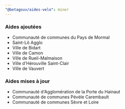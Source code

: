 ```yaml
---
"@betagouv/aides-velo": minor
---
```


### Aides ajoutées

- Communauté de communes du Pays de Mormal
- Saint-Lô Agglo
- Ville de Bidart
- Ville de Camon
- Ville de Rueil-Malmaison
- Ville d'Hérouville Saint-Clair
- Ville de Vauvert

### Aides mises à jour

- Communauté d'Agglomération de la Porte du Hainaut
- Communauté de communes Pévèle Carembault
- Communauté de communes Sèvre et Loire
